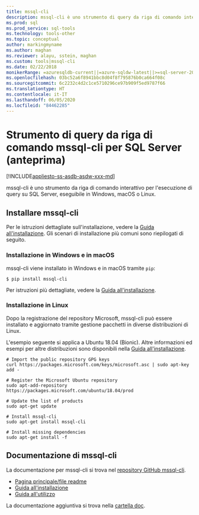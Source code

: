 ```yaml
---
title: mssql-cli
description: mssql-cli è uno strumento di query da riga di comando interattivo per SQL Server eseguito in Windows, macOS o Linux.
ms.prod: sql
ms.prod_service: sql-tools
ms.technology: tools-other
ms.topic: conceptual
author: markingmyname
ms.author: maghan
ms.reviewer: alayu, sstein, maghan
ms.custom: tools|mssql-cli
ms.date: 02/22/2018
monikerRange: =azuresqldb-current||=azure-sqldw-latest||>=sql-server-2016||=sqlallproducts-allversions||>=sql-server-linux-2017
ms.openlocfilehash: 03bc52a6f8941bbc8d04f8f795876b0ca664f08c
ms.sourcegitcommit: 6c2232c4d2c1ce5710296ce97b909f5ed9787f66
ms.translationtype: HT
ms.contentlocale: it-IT
ms.lasthandoff: 06/05/2020
ms.locfileid: "84462285"
---
```

# <a name="mssql-cli-command-line-query-tool-for-sql-server-preview"></a>Strumento di query da riga di comando mssql-cli per SQL Server (anteprima)

[!INCLUDE[appliesto-ss-asdb-asdw-xxx-md](../includes/appliesto-ss-asdb-asdw-xxx-md.md)]

mssql-cli è uno strumento da riga di comando interattivo per l'esecuzione di query su SQL Server, eseguibile in Windows, macOS o Linux.

## <a name="install-mssql-cli"></a>Installare mssql-cli

Per le istruzioni dettagliate sull'installazione, vedere la [Guida all'installazione](https://github.com/dbcli/mssql-cli/tree/master/doc/installation). Gli scenari di installazione più comuni sono riepilogati di seguito.

### <a name="windows-and-macos-installation"></a>Installazione in Windows e in macOS

mssql-cli viene installato in Windows e in macOS tramite `pip`:

```$ pip install mssql-cli```

Per istruzioni più dettagliate, vedere la [Guida all'installazione](https://github.com/dbcli/mssql-cli/tree/master/doc/installation).

### <a name="linux-installation"></a>Installazione in Linux

Dopo la registrazione del repository Microsoft, mssql-cli può essere installato e aggiornato tramite gestione pacchetti in diverse distribuzioni di Linux.

L'esempio seguente si applica a Ubuntu 18.04 (Bionic). Altre informazioni ed esempi per altre distribuzioni sono disponibili nella [Guida all'installazione](https://github.com/dbcli/mssql-cli/tree/master/doc/installation).

```
# Import the public repository GPG keys
curl https://packages.microsoft.com/keys/microsoft.asc | sudo apt-key add -

# Register the Microsoft Ubuntu repository
sudo apt-add-repository https://packages.microsoft.com/ubuntu/18.04/prod

# Update the list of products
sudo apt-get update

# Install mssql-cli
sudo apt-get install mssql-cli

# Install missing dependencies
sudo apt-get install -f
```

## <a name="mssql-cli-documentation"></a>Documentazione di mssql-cli

La documentazione per mssql-cli si trova nel [repository GitHub mssql-cli](https://github.com/dbcli/mssql-cli).

- [Pagina principale/file readme](https://github.com/dbcli/mssql-cli)
- [Guida all'installazione](https://github.com/dbcli/mssql-cli/tree/master/doc/installation)
- [Guida all'utilizzo](https://github.com/dbcli/mssql-cli/blob/master/doc/usage_guide.md)

La documentazione aggiuntiva si trova nella [cartella doc](https://github.com/dbcli/mssql-cli/tree/master/doc).
